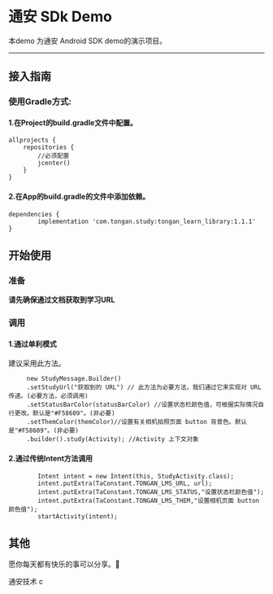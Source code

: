 # 通安 SDk Demo

本demo 为通安 Android SDK demo的演示项目。


***

## 接入指南
 
### 使用Gradle方式:

#### 1.在Project的build.gradle文件中配置。

```
allprojects {
    repositories {
        //必须配置
        jcenter()
    }
}
```

#### 2.在App的build.gradle的文件中添加依赖。

```
dependencies {
        implementation 'com.tongan.study:tongan_learn_library:1.1.1'
}
```

## 开始使用



###  准备

**请先确保通过文档获取到学习URL**

### 调用 

#### 1.通过单利模式

建议采用此方法。

```
     new StudyMessage.Builder()
     .setStudyUrl("获取到的 URL") // 此方法为必要方法，我们通过它来实现对 URL 传递。(必要方法，必须调用)
     .setStatusBarColor(statusBarColor) //设置状态栏颜色值，可根据实际情况自行更改。默认是"#F58609"。(非必要)
     .setThemColor(themColor)//设置有关相机拍照页面 button 背景色。默认是"#F58609"。(非必要)
     .builder().study(Activity); //Activity 上下文对象

```

#### 2.通过传统Intent方法调用

```
        Intent intent = new Intent(this, StudyActivity.class);
        intent.putExtra(TaConstant.TONGAN_LMS_URL, url);
        intent.putExtra(TaConstant.TONGAN_LMS_STATUS,"设置状态栏颜色值");
        intent.putExtra(TaConstant.TONGAN_LMS_THEM,"设置相机页面 button 颜色值");
        startActivity(intent);

```




## 其他
愿你每天都有快乐的事可以分享。🐶

通安技术
c




